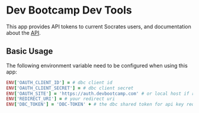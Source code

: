 # Dev Bootcamp Dev Tools
This app provides API tokens to current Socrates users, and documentation about the [API](https://github.com/socrates-api/api).
## Basic Usage
The following environment variable need to be configured when using this app:
```ruby
ENV['OAUTH_CLIENT_ID'] = # dbc client id
ENV['OAUTH_CLIENT_SECRET'] = # dbc client secret
ENV['OAUTH_SITE'] = 'https://auth.devbootcamp.com' # or local host if running locally
ENV['REDIRECT_URI'] = # your redirect uri
ENV['DBC_TOKEN'] = 'DBC-TOKEN' + # the dbc shared token for api key requests
```

